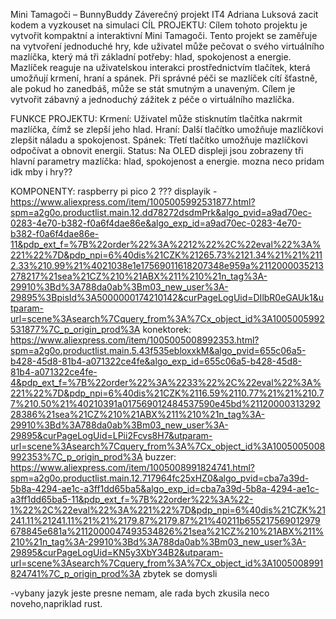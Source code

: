 Mini Tamagoči – BunnyBuddy
Záverečný projekt IT4 Adriana Luksová
    zacit kodem a vyzkouset na simulaci
CÍL PROJEKTU:
Cílem tohoto projektu je vytvořit kompaktní a interaktivní Mini Tamagoči. Tento projekt se zaměřuje na vytvoření jednoduché hry, kde uživatel může pečovat o svého virtuálního mazlíčka, který má tři základní potřeby: hlad, spokojenost a energie.
Mazlíček reaguje na uživatelskou interakci prostřednictvím tlačítek, která umožňují krmení, hraní a spánek. Při správné péči se mazlíček cítí šťastně, ale pokud ho zanedbáš, může se stát smutným a unaveným. Cílem je vytvořit zábavný a jednoduchý zážitek z péče o virtuálního mazlíčka.

FUNKCE PROJEKTU:
Krmení: Uživatel může stisknutím tlačítka nakrmit mazlíčka, čímž se zlepší jeho hlad.
Hraní: Další tlačítko umožňuje mazlíčkovi zlepšit náladu a spokojenost.
Spánek: Třetí tlačítko umožňuje mazlíčkovi odpočívat a obnovit energii.
Status: Na OLED displeji jsou zobrazeny tři hlavní parametry mazlíčka: hlad, spokojenost a energie.
mozna neco pridam idk
mby i hry??

KOMPONENTY: 
raspberry pi pico 2 ???
displayik - https://www.aliexpress.com/item/1005005992531877.html?spm=a2g0o.productlist.main.12.dd78272dsdmPrk&algo_pvid=a9ad70ec-0283-4e70-b382-f0a6f4dae86e&algo_exp_id=a9ad70ec-0283-4e70-b382-f0a6f4dae86e-11&pdp_ext_f=%7B%22order%22%3A%2212%22%2C%22eval%22%3A%221%22%7D&pdp_npi=6%40dis%21CZK%21265.73%2121.34%21%21%2112.33%210.99%21%4021038e1e17569011618207348e959a%2112000035213278217%21sea%21CZ%210%21ABX%211%210%21n_tag%3A-29910%3Bd%3A788da0ab%3Bm03_new_user%3A-29895%3BpisId%3A5000000174210142&curPageLogUid=DIlbR0eGAUk1&utparam-url=scene%3Asearch%7Cquery_from%3A%7Cx_object_id%3A1005005992531877%7C_p_origin_prod%3A 
konektorek: https://www.aliexpress.com/item/1005005008992353.html?spm=a2g0o.productlist.main.5.43f535ebloxxkM&algo_pvid=655c06a5-b428-45d8-81b4-a071322ce4fe&algo_exp_id=655c06a5-b428-45d8-81b4-a071322ce4fe-4&pdp_ext_f=%7B%22order%22%3A%2233%22%2C%22eval%22%3A%221%22%7D&pdp_npi=6%40dis%21CZK%2116.59%2110.77%21%21%210.77%210.50%21%40210391a017569012484537590e45bd%2112000031329228386%21sea%21CZ%210%21ABX%211%210%21n_tag%3A-29910%3Bd%3A788da0ab%3Bm03_new_user%3A-29895&curPageLogUid=LPii2Fcvs8H7&utparam-url=scene%3Asearch%7Cquery_from%3A%7Cx_object_id%3A1005005008992353%7C_p_origin_prod%3A
buzzer: https://www.aliexpress.com/item/1005008991824741.html?spm=a2g0o.productlist.main.12.717964fc25xHZ0&algo_pvid=cba7a39d-5b8a-4294-ae1c-a3ff1dd65ba5&algo_exp_id=cba7a39d-5b8a-4294-ae1c-a3ff1dd65ba5-11&pdp_ext_f=%7B%22order%22%3A%22-1%22%2C%22eval%22%3A%221%22%7D&pdp_npi=6%40dis%21CZK%21241.11%21241.11%21%21%2179.87%2179.87%21%40211b655217569012979678845e681a%2112000047493534826%21sea%21CZ%210%21ABX%211%210%21n_tag%3A-29910%3Bd%3A788da0ab%3Bm03_new_user%3A-29895&curPageLogUid=KN5y3XbY34B2&utparam-url=scene%3Asearch%7Cquery_from%3A%7Cx_object_id%3A1005008991824741%7C_p_origin_prod%3A
zbytek se domysli

-vybany jazyk jeste presne nemam, ale rada bych zkusila neco noveho,napriklad rust.

